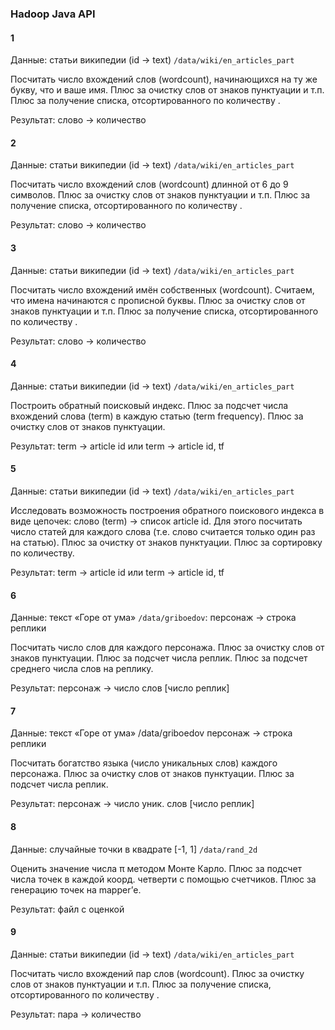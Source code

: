 ### Hadoop Java API
#### 1
Данные: статьи википедии (id -> text)
`/data/wiki/en_articles_part`

Посчитать число вхождений слов (wordcount), начинающихся на ту же букву, что и ваше имя. Плюс за очистку слов от знаков пунктуации и т.п. Плюс за получение списка, отсортированного по количеству .

Результат: слово -> количество

#### 2
Данные: статьи википедии (id -> text)
`/data/wiki/en_articles_part`

Посчитать число вхождений слов (wordcount) длинной от 6 до 9 символов. Плюс за очистку слов от знаков пунктуации и т.п. Плюс за получение списка, отсортированного по количеству .

Результат: слово -> количество

#### 3
Данные: статьи википедии (id -> text)
`/data/wiki/en_articles_part`

Посчитать число вхождений имён собственных (wordcount). Считаем, что имена начинаются с прописной буквы. Плюс за очистку слов от знаков пунктуации и т.п. Плюс за получение списка, отсортированного по количеству .

Результат: слово -> количество

#### 4

Данные: статьи википедии (id -> text)
`/data/wiki/en_articles_part`

Построить обратный поисковый индекс. Плюс за подсчет числа вхождений слова (term) в каждую статью (term frequency). Плюс за очистку слов от знаков пунктуации.
 
Результат: term -> article id или 
term -> article id, tf

#### 5
Данные: статьи википедии (id -> text)
`/data/wiki/en_articles_part`

Исследовать возможность построения обратного поискового индекса в виде цепочек: слово (term) -> список article id. Для этого посчитать число статей для каждого слова (т.е. слово считается только один раз на статью). Плюс за очистку от знаков пунктуации. Плюс за сортировку по количеству.
 
Результат: term -> article id или 
term -> article id, tf

#### 6
Данные: текст «Горе от ума» `/data/griboedov`: персонаж -> строка реплики 

Посчитать число слов для каждого персонажа. Плюс за очистку слов от знаков пунктуации. Плюс за подсчет числа реплик. Плюс за подсчет среднего числа слов на реплику.

Результат: персонаж -> число слов [число реплик]


#### 7
Данные: текст «Горе от ума» /data/griboedov персонаж -> строка реплики 

Посчитать богатство языка (число уникальных слов) каждого персонажа. Плюс за очистку слов от знаков пунктуации. Плюс за подсчет числа реплик. 

Результат: персонаж -> число уник. cлов [число реплик] 

#### 8
Данные: случайные точки в квадрате [-1, 1]
`/data/rand_2d`

Оценить значение числа π методом Монте Карло. Плюс за подсчет числа точек в каждой коорд. четверти с помощью счетчиков. Плюс за генерацию точек на mapper’е.

Результат: файл с оценкой

#### 9
Данные: статьи википедии (id -> text)
`/data/wiki/en_articles_part`

Посчитать число вхождений пар слов (wordcount). Плюс за очистку слов от знаков пунктуации и т.п. Плюс за получение списка, отсортированного по количеству .

Результат: пара -> количество
